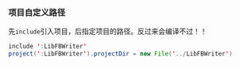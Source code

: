
### 项目自定义路径

先`include`引入项目，后指定项目的路径。反过来会编译不过！！
```java
include ':LibFBWriter'
project(':LibFBWriter').projectDir = new File('../LibFBWriter')
```
